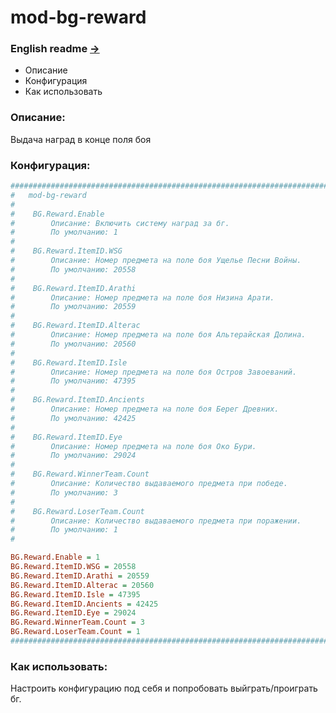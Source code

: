 # mod-bg-reward

### English readme [->](https://github.com/Winfidonarleyan/kargatum-system/tree/master/src/mod-bg-reward/README_eng.md)

- Описание
- Конфигурация
- Как использовать

### Описание:
Выдача наград в конце поля боя

### Конфигурация:
```ini
###################################################################################################
#	mod-bg-reward
#
#    BG.Reward.Enable 
#        Описание: Включить систему наград за бг.
#        По умолчанию: 1
#
#    BG.Reward.ItemID.WSG
#        Описание: Номер предмета на поле боя Ущелье Песни Войны.
#        По умолчанию: 20558
#
#    BG.Reward.ItemID.Arathi 
#        Описание: Номер предмета на поле боя Низина Арати.
#        По умолчанию: 20559
#
#    BG.Reward.ItemID.Alterac
#        Описание: Номер предмета на поле боя Альтерайская Долина.
#        По умолчанию: 20560
#
#    BG.Reward.ItemID.Isle
#        Описание: Номер предмета на поле боя Остров Завоеваний.
#        По умолчанию: 47395
#
#    BG.Reward.ItemID.Ancients
#        Описание: Номер предмета на поле боя Берег Древних.
#        По умолчанию: 42425
#
#    BG.Reward.ItemID.Eye
#        Описание: Номер предмета на поле боя Око Бури.
#        По умолчанию: 29024
#
#    BG.Reward.WinnerTeam.Count
#        Описание: Количество выдаваемого предмета при победе.
#        По умолчанию: 3
#
#    BG.Reward.LoserTeam.Count
#        Описание: Количество выдаваемого предмета при поражении.
#        По умолчанию: 1
#

BG.Reward.Enable = 1
BG.Reward.ItemID.WSG = 20558
BG.Reward.ItemID.Arathi = 20559
BG.Reward.ItemID.Alterac = 20560
BG.Reward.ItemID.Isle = 47395
BG.Reward.ItemID.Ancients = 42425
BG.Reward.ItemID.Eye = 29024
BG.Reward.WinnerTeam.Count = 3
BG.Reward.LoserTeam.Count = 1
###################################################################################################
```

### Как использовать:
Настроить конфигурацию под себя и попробовать выйграть/проиграть бг.
